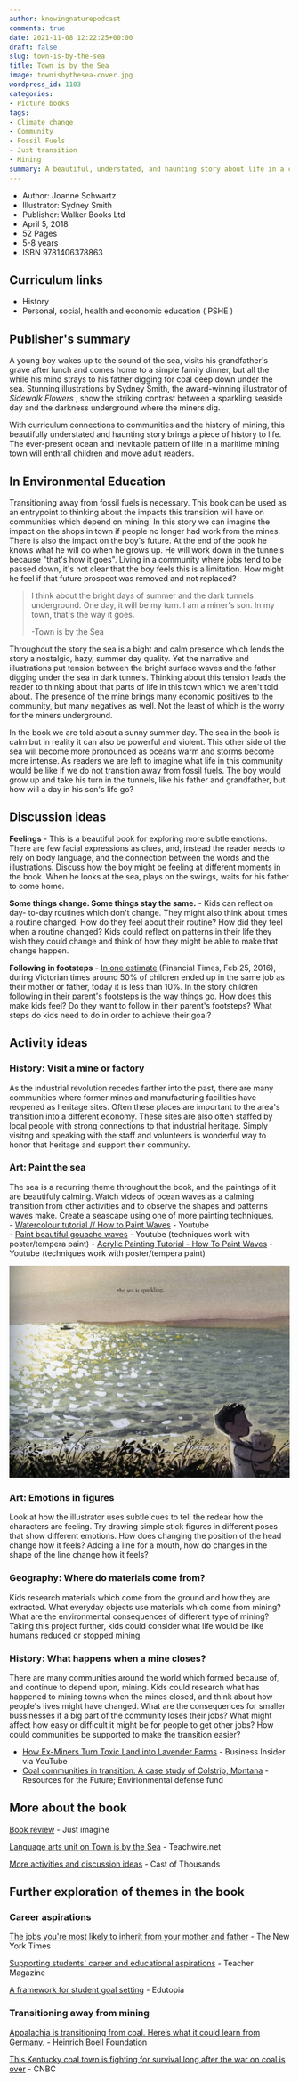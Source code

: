 ```yaml
---
author: knowingnaturepodcast
comments: true
date: 2021-11-08 12:22:25+00:00
draft: false
slug: town-is-by-the-sea
title: Town is by the Sea
image: townisbythesea-cover.jpg
wordpress_id: 1103
categories:
- Picture books
tags:
- Climate change
- Community
- Fossil Fuels
- Just transition
- Mining
summary: A beautiful, understated, and haunting story about life in a costal mining community. Use it to stimulate discussions about the challenges of making the transition away from fossil fuels.
---
```


  * Author: Joanne Schwartz
  * Illustrator: Sydney Smith
  * Publisher: Walker Books Ltd
  * April 5, 2018
  * 52 Pages 
  * 5-8 years 
  * ISBN 9781406378863

## Curriculum links

  * History
  * Personal, social, health and economic education ( PSHE )

## Publisher's summary

A young boy wakes up to the sound of the sea, visits his grandfather's grave
after lunch and comes home to a simple family dinner, but all the while his
mind strays to his father digging for coal deep down under the sea. Stunning
illustrations by Sydney Smith, the award-winning illustrator of  _Sidewalk
Flowers_ , show the striking contrast between a sparkling seaside day and the
darkness underground where the miners dig.

With curriculum connections to communities and the history of mining, this
beautifully understated and haunting story brings a piece of history to life.
The ever-present ocean and inevitable pattern of life in a maritime mining
town will enthrall children and move adult readers.

## In Environmental Education

Transitioning away from fossil fuels is necessary. This book can be used as an
entrypoint to thinking about the impacts this transition will have on
communities which depend on mining. In this story we can imagine the impact on
the shops in town if people no longer had work from the mines. There is also
the impact on the boy's future. At the end of the book he knows what he will
do when he grows up. He will work down in the tunnels because "that's how it
goes". Living in a community where jobs tend to be passed down, it's not clear
that the boy feels this is a limitation. How might he feel if that future
prospect was removed and not replaced?

> I think about the bright days of summer and the dark tunnels underground.
> One day, it will be my turn. I am a miner's son. In my town, that's the way
> it goes.
>
> -Town is by the Sea

Throughout the story the sea is a bight and calm presence which lends the
story a nostalgic, hazy, summer day quality. Yet the narrative and
illustrations put tension between the bright surface waves and the father
digging under the sea in dark tunnels. Thinking about this tension leads the
reader to thinking about that parts of life in this town which we aren't told
about. The presence of the mine brings many economic positives to the
community, but many negatives as well. Not the least of which is the worry for
the miners underground.

In the book we are told about a sunny summer day. The sea in the book is calm
but in reality it can also be powerful and violent. This other side of the sea
will become more pronounced as oceans warm and storms become more intense. As
readers we are left to imagine what life in this community would be like if we
do not transition away from fossil fuels. The boy would grow up and take his
turn in the tunnels, like his father and grandfather, but how will a day in
his son's life go?

## Discussion ideas

**Feelings** \- This is a beautiful book for exploring more subtle emotions.
There are few facial expressions as clues, and, instead the reader needs to
rely on body language, and the connection between the words and the
illustrations. Discuss how the boy might be feeling at different moments in
the book. When he looks at the sea, plays on the swings, waits for his father
to come home.

**Some things change. Some things stay the same.** \- Kids can reflect on day-
to-day routines which don't change. They might also think about times a
routine changed. How do they feel about their routine? How did they feel when
a routine changed? Kids could reflect on patterns in their life they wish they
could change and think of how they might be able to make that change happen.

**Following in footsteps** \- [In one estimate](https://www.ft.com/content/db105e7e-ce4a-11e5-831d-09f7778e7377) (Financial Times, Feb 25, 2016), during Victorian times around 50% of children ended up in the same job as their mother or father, today it is less than 10%. In the story children following in their parent's footsteps is the way things go. How does this make kids feel? Do they want to follow in their parent's footsteps? What steps do kids need to do in order to achieve their goal? 

## Activity ideas

### History: Visit a mine or factory
As the industrial revolution recedes farther
into the past, there are many communities where former mines and manufacturing
facilities have reopened as heritage sites. Often these places are important
to the area's transition into a different economy. These sites are also often
staffed by local people with strong connections to that industrial heritage.
Simply visitng and speaking with the staff and volunteers is wonderful way to
honor that heritage and support their community.

### Art: Paint the sea
The sea is a recurring theme throughout the book, and
the paintings of it are beautifuly calming. Watch videos of ocean waves as a
calming transition from other activities and to observe the shapes and
patterns waves make. Create a seascape using one of more painting techniques.  
\- [Watercolour tutorial // How to Paint Waves](https://youtu.be/J-LDUK-XhRM) \- Youtube  
\- [Paint beautiful gouache waves](https://youtu.be/ewZQdYUMZpA) \- Youtube (techniques work with poster/tempera paint)
\- [Acrylic Painting Tutorial - How To Paint Waves](https://youtu.be/lfNHdQQDiuY) \- Youtube (techniques work with poster/tempera paint)

![](townbythesea_page.jpg)

### Art: Emotions in figures
Look at how the illustrator uses subtle cues to
tell the redear how the characters are feeling. Try drawing simple stick
figures in different poses that show different emotions. How does changing the
position of the head change how it feels? Adding a line for a mouth, how do
changes in the shape of the line change how it feels?

### Geography: Where do materials come from?
Kids research materials which come from
the ground and how they are extracted. What everyday objects use materials
which come from mining? What are the environmental consequences of different
type of mining? Taking this project further, kids could consider what life
would be like humans reduced or stopped mining.

### History: What happens when a mine closes?
There are many communities around the
world which formed because of, and continue to depend upon, mining. Kids could
research what has happened to mining towns when the mines closed, and think
about how people's lives might have changed. What are the consequences for
smaller bussinesses if a big part of the community loses their jobs? What
might affect how easy or difficult it might be for people to get other jobs?
How could communities be supported to make the transition easier?

  * [How Ex-Miners Turn Toxic Land into Lavender Farms](https://youtu.be/3rCxAdRo-h4) \- Business Insider via YouTube
  * [Coal communities in transition: A case study of Colstrip, Montana](https://media.rff.org/documents/RFF_Report_21-01_Colstrip_Case_Study.pdf) \- Resources for the Future; Envirionmental defense fund

## More about the book

[Book review](https://justimagine.co.uk/review/town-is-by-the-sea/) \- Just imagine

[Language arts unit on Town is by the Sea](https://knowingnaturepodcast.files.wordpress.com/2021/11/town_is_by_the_sea_book_topic.pdf) \- Teachwire.net

[More activities and discussion ideas](https://www.castofthousands.co.uk/book/town-is-by-the-sea) \- Cast of Thousands

## Further exploration of themes in the book

### Career aspirations

[The jobs you're most likely to inherit from your mother and father](https://www.nytimes.com/interactive/2017/11/22/upshot/the-jobs-youre-most-likely-to-inherit-from-your-mother-and-father.html) \- The New York Times  
  
[Supporting students' career and educational aspirations](https://www.teachermagazine.com/au_en/articles/supporting-students-career-and-educational-aspirations) \- Teacher Magazine  
  
[A framework for student goal setting](https://www.edutopia.org/article/framework-student-goal-setting) \- Edutopia

### Transitioning away from mining

[Appalachia is transitioning from coal. Here’s what it could learn from Germany.](https://us.boell.org/en/2019/11/01/appalachia-transitioning-coal-heres-what-it-could-learn-germany) \- Heinrich Boell Foundation  
  
[This Kentucky coal town is fighting for survival long after the war on coal is over](https://www.cnbc.com/2018/03/29/the-kentucky-coal-town-fighting-to-survive-after-coal-mining-closings.html) \- CNBC

